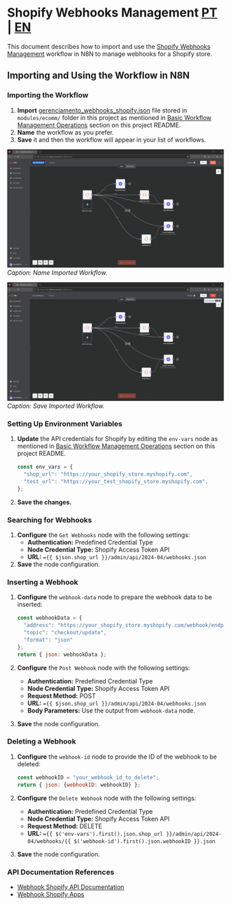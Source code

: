# Shopify Webhooks Management [PT](gerenciamento_de_webhooks_shopify.md) | [EN](gerenciamento_webhooks_shopify-en_us.md)

This document describes how to import and use the [Shopify Webhooks Management](../../../modules/ecomm/gerenciamento_de_webhooks_shopify.json) workflow in N8N to manage webhooks for a Shopify store.

## Importing and Using the Workflow in N8N

### Importing the Workflow

1. **Import** [gerenciamento_webhooks_shopify.json](../../../modules/ecomm/gerenciamento_webhooks_shopify.json) file stored in `modules/ecomm/` folder in this project as mentioned in [Basic Workflow Management Operations](../../../README.md#basic-workflow-management-operations) section on this project README.
2. **Name** the workflow as you prefer.
3. **Save** it and then the workflow will appear in your list of workflows.

![Name Imported Workflow](../../assets/pictures/ecomm/pic_01_n8n_name_workflow.png)
*Caption: Name Imported Workflow.*

![Save Imported Workflow](../../assets/pictures/ecomm/pic_02_n8n_save_workflow.png)
*Caption: Save Imported Workflow.*

### Setting Up Environment Variables

1. **Update** the API credentials for Shopify by editing the `env-vars` node as mentioned in [Basic Workflow Management Operations](../../../README.md#basic-workflow-management-operations) section on this project README.

    ```javascript
    const env_vars = {
      "shop_url": "https://your_shopify_store.myshopify.com",
      "test_url": "https://your_test_shopify_store.myshopify.com",
    };
    ```

2. **Save the changes.**

### Searching for Webhooks

1. **Configure** the `Get Webhooks` node with the following settings:
    - **Authentication:** Predefined Credential Type
    - **Node Credential Type:** Shopify Access Token API
    - **URL:** `={{ $json.shop_url }}/admin/api/2024-04/webhooks.json`
2. **Save** the node configuration.

### Inserting a Webhook

1. **Configure** the `webhook-data` node to prepare the webhook data to be inserted:

    ```javascript
    const webhookData = {
      "address": "https://your_shopify_store.myshopify.com/webhook/endpoint",
      "topic": "checkout/update",
      "format": "json"
    };
    return { json: webhookData };
    ```

2. **Configure** the `Post Webhook` node with the following settings:
    - **Authentication:** Predefined Credential Type
    - **Node Credential Type:** Shopify Access Token API
    - **Request Method:** POST
    - **URL:** `={{ $json.shop_url }}/admin/api/2024-04/webhooks.json`
    - **Body Parameters:** Use the output from `webhook-data` node.
3. **Save** the node configuration.

### Deleting a Webhook

1. **Configure** the `webhook-id` node to provide the ID of the webhook to be deleted:

    ```javascript
    const webhookID = "your_webhook_id_to_delete";
    return { json: {webhookID: webhookID} };
    ```

2. **Configure** the `Delete Webhook` node with the following settings:
    - **Authentication:** Predefined Credential Type
    - **Node Credential Type:** Shopify Access Token API
    - **Request Method:** DELETE
    - **URL:** `={{ $('env-vars').first().json.shop_url }}/admin/api/2024-04/webhooks/{{ $('webhook-id').first().json.webhookID }}.json`
3. **Save** the node configuration.

### API Documentation References

- [Webhook Shopify API Documentation](https://shopify.dev/docs/api/admin-rest/2024-04/resources/webhook)
- [Webhook Shopify Apps](https://shopify.dev/docs/apps/build/webhooks)
